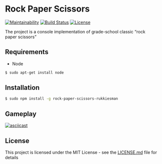 # Rock Paper Scissors
[![Maintainability](https://api.codeclimate.com/v1/badges/8d1bd71a4baa57ad96a3/maintainability)](https://codeclimate.com/github/RukkiesMan/rock-paper-scissors/maintainability)
[![Build Status](https://travis-ci.org/RukkiesMan/rock-paper-scissors.svg?branch=master)](https://travis-ci.org/RukkiesMan/rock-paper-scissors)
[![License](http://img.shields.io/:license-mit-blue.svg?style=flat-square)](http://badges.mit-license.org)

The project is a console implementation of grade-school classic “rock paper scissors”

## Requirements
* Node
```sh
$ sudo apt-get install node
```

## Installation
```sh
$ sudo npm install -g rock-paper-scissors-rukkiesman
```

## Gameplay
[![asciicast](https://asciinema.org/a/VELEvV5fGtcO25puCUFY8OBV9.svg)](https://asciinema.org/a/VELEvV5fGtcO25puCUFY8OBV9)

## License

This project is licensed under the MIT License - see the [LICENSE.md](LICENSE.md) file for details